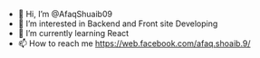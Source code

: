 - 👋 Hi, I’m @AfaqShuaib09
- 👀 I’m interested in Backend and Front site Developing 
- 🌱 I’m currently learning React
- 📫 How to reach me https://web.facebook.com/afaq.shoaib.9/


<!---
AfaqShuaib09/AfaqShuaib09 is a ✨ special ✨ repository because its `README.md` (this file) appears on your GitHub profile.
You can click the Preview link to take a look at your changes.
--->
